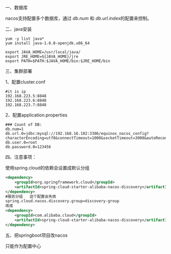 一、数据库

nacos支持配置多个数据库，通过 *db.num* 和 *db.url.index*的配置来控制。



二、java安装

```shell
yum -y list java*
yum install java-1.8.0-openjdk.x86_64

export JAVA_HOME=/usr/local/java/ 
export JRE_HOME=${JAVA_HOME}/jre 
export PATH=$PATH:$JAVA_HOME/bin:$JRE_HOME/bin
```

三、集群部署

1、配置cluster.conf

```shell
#it is ip
192.168.223.5:8848
192.168.223.6:8848
192.168.223.7:8848
```

2、配置application.properties

```shell
### Count of DB:
db.num=1
db.url.0=jdbc:mysql://192.168.16.102:3306/equinox_nacos_config?characterEncoding=utf8&connectTimeout=1000&socketTimeout=3000&autoReconnect=true&useUnicode=true&useSSL=false&serverTimezone=UTC
db.user.0=root
db.password.0=123456
```



四、注意事项：

使用spring.cloud的依赖会设置成默认分组

```xml
<dependency>
    <groupId>org.springframework.cloud</groupId>
    <artifactId>spring-cloud-starter-alibaba-nacos-discovery</artifactId>
</dependency>
#服务分组   这个配置会失效
spring.cloud.nacos.discovery.group=discovery-group
改成
<dependency>
    <groupId>com.alibaba.cloud</groupId>
    <artifactId>spring-cloud-starter-alibaba-nacos-discovery</artifactId>
</dependency>
```



五、把springboot项目改nacos

只能作为配置中心

